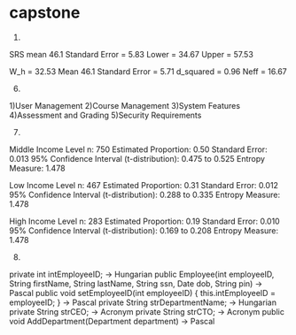 # capstone

1. 
SRS mean 46.1
Standard Error = 5.83
Lower = 34.67 Upper = 57.53

W_h = 32.53
Mean 46.1
Standard Error = 5.71
d_squared = 0.96
Neff = 16.67



6.
1)User Management
2)Course Management
3)System Features
4)Assessment and Grading
5)Security Requirements

7.
Middle Income Level
n: 750
Estimated Proportion: 0.50
Standard Error: 0.013
95% Confidence Interval (t-distribution): 0.475 to 0.525
Entropy Measure: 1.478

Low Income Level
n: 467
Estimated Proportion: 0.31
Standard Error: 0.012
95% Confidence Interval (t-distribution): 0.288 to 0.335
Entropy Measure: 1.478

High Income Level
n: 283
Estimated Proportion: 0.19
Standard Error: 0.010
95% Confidence Interval (t-distribution): 0.169 to 0.208
Entropy Measure: 1.478


8. 
private int intEmployeeID; → Hungarian
public Employee(int employeeID, String firstName, String lastName, String ssn, Date dob, String pin) → Pascal
public void setEmployeeID(int employeeID) { this.intEmployeeID = employeeID; } → Pascal
private String strDepartmentName; → Hungarian
private String strCEO; → Acronym
private String strCTO; → Acronym
public void AddDepartment(Department department) → Pascal
